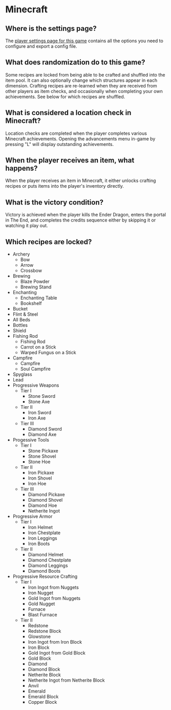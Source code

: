 # Minecraft

## Where is the settings page?

The [player settings page for this game](../player-settings) contains all the options you need to configure and export a
config file.

## What does randomization do to this game?

Some recipes are locked from being able to be crafted and shuffled into the item pool. It can also optionally change which
structures appear in each dimension. Crafting recipes are re-learned when they are received from other players as item
checks, and occasionally when completing your own achievements. See below for which recipes are shuffled.

## What is considered a location check in Minecraft?

Location checks are completed when the player completes various Minecraft achievements. Opening the advancements menu
in-game by pressing "L" will display outstanding achievements.

## When the player receives an item, what happens?

When the player receives an item in Minecraft, it either unlocks crafting recipes or puts items into the player's
inventory directly.

## What is the victory condition?

Victory is achieved when the player kills the Ender Dragon, enters the portal in The End, and completes the credits
sequence either by skipping it or watching it play out.

## Which recipes are locked?

* Archery
    * Bow
    * Arrow
    * Crossbow
* Brewing
    * Blaze Powder
    * Brewing Stand
* Enchanting
    * Enchanting Table
    * Bookshelf
* Bucket
* Flint & Steel
* All Beds
* Bottles
* Shield
* Fishing Rod
    * Fishing Rod
    * Carrot on a Stick
    * Warped Fungus on a Stick
* Campfire
    * Campfire
    * Soul Campfire
* Spyglass
* Lead
* Progressive Weapons
    * Tier I
        * Stone Sword
        * Stone Axe
    * Tier II
        * Iron Sword
        * Iron Axe
    * Tier III
        * Diamond Sword
        * Diamond Axe
* Progessive Tools
    * Tier I
        * Stone Pickaxe
        * Stone Shovel
        * Stone Hoe
    * Tier II
        * Iron Pickaxe
        * Iron Shovel
        * Iron Hoe
    * Tier III
        * Diamond Pickaxe
        * Diamond Shovel
        * Diamond Hoe
        * Netherite Ingot
* Progressive Armor
    * Tier I
        * Iron Helmet
        * Iron Chestplate
        * Iron Leggings
        * Iron Boots
    * Tier II
        * Diamond Helmet
        * Diamond Chestplate
        * Diamond Leggings
        * Diamond Boots
* Progressive Resource Crafting
    * Tier I
        * Iron Ingot from Nuggets
        * Iron Nugget
        * Gold Ingot from Nuggets
        * Gold Nugget
        * Furnace
        * Blast Furnace
    * Tier II
        * Redstone
        * Redstone Block
        * Glowstone
        * Iron Ingot from Iron Block
        * Iron Block
        * Gold Ingot from Gold Block
        * Gold Block
        * Diamond
        * Diamond Block
        * Netherite Block
        * Netherite Ingot from Netherite Block
        * Anvil
        * Emerald
        * Emerald Block
        * Copper Block

